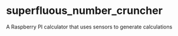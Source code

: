# superfluous_number_cruncher
A Raspberry PI calculator that uses sensors to generate calculations 
